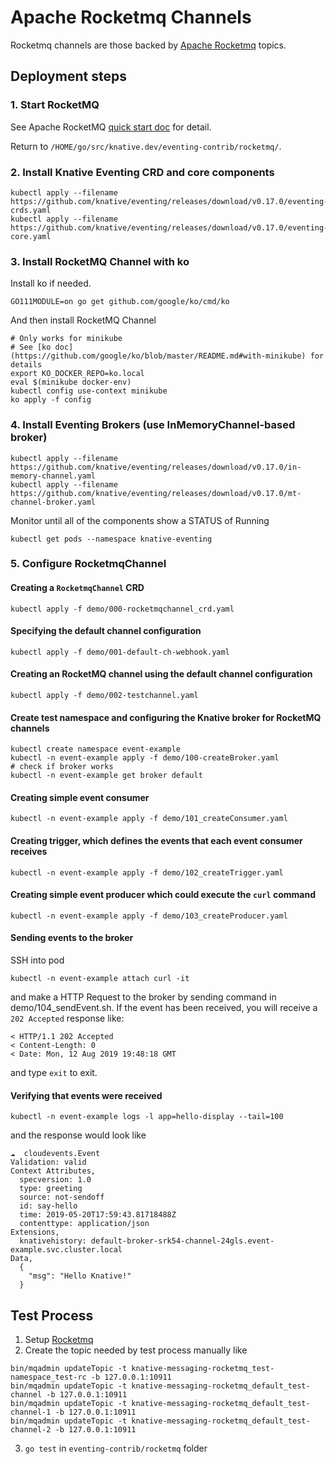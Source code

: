 # Apache Rocketmq Channels

Rocketmq channels are those backed by [Apache Rocketmq](https://rocketmq.apache.org/) topics.

## Deployment steps

### 1. Start RocketMQ
See Apache RocketMQ [quick start doc](https://rocketmq.apache.org/docs/quick-start/) for detail.

Return to `/HOME/go/src/knative.dev/eventing-contrib/rocketmq/`.

### 2. Install Knative Eventing CRD and core components
```shell
kubectl apply --filename https://github.com/knative/eventing/releases/download/v0.17.0/eventing-crds.yaml
kubectl apply --filename https://github.com/knative/eventing/releases/download/v0.17.0/eventing-core.yaml
```

### 3. Install RocketMQ Channel with ko
Install ko if needed.
```shell
GO111MODULE=on go get github.com/google/ko/cmd/ko
```

And then install RocketMQ Channel
```shell
# Only works for minikube
# See [ko doc](https://github.com/google/ko/blob/master/README.md#with-minikube) for details
export KO_DOCKER_REPO=ko.local
eval $(minikube docker-env)
kubectl config use-context minikube
ko apply -f config
```

### 4. Install Eventing Brokers (use InMemoryChannel-based broker)
```shell
kubectl apply --filename https://github.com/knative/eventing/releases/download/v0.17.0/in-memory-channel.yaml
kubectl apply --filename https://github.com/knative/eventing/releases/download/v0.17.0/mt-channel-broker.yaml
```
Monitor until all of the components show a STATUS of Running
```shell
kubectl get pods --namespace knative-eventing
```

### 5. Configure RocketmqChannel
#### Creating a `RocketmqChannel` CRD
```shell
kubectl apply -f demo/000-rocketmqchannel_crd.yaml
```
#### Specifying the default channel configuration
```shell
kubectl apply -f demo/001-default-ch-webhook.yaml
```
#### Creating an RocketMQ channel using the default channel configuration
```shell
kubectl apply -f demo/002-testchannel.yaml
```
#### Create test namespace and configuring the Knative broker for RocketMQ channels
```shell
kubectl create namespace event-example
kubectl -n event-example apply -f demo/100-createBroker.yaml
# check if broker works
kubectl -n event-example get broker default
```
#### Creating simple event consumer
```shell
kubectl -n event-example apply -f demo/101_createConsumer.yaml
```
#### Creating trigger, which defines the events that each event consumer receives
```shell
kubectl -n event-example apply -f demo/102_createTrigger.yaml
```
#### Creating simple event producer which could execute the `curl` command
```shell
kubectl -n event-example apply -f demo/103_createProducer.yaml
```
#### Sending events to the broker
SSH into pod
```shell
kubectl -n event-example attach curl -it
```
and make a HTTP Request to the broker by sending command in demo/104_sendEvent.sh.
If the event has been received, you will receive a `202 Accepted` response like:
```shell
< HTTP/1.1 202 Accepted
< Content-Length: 0
< Date: Mon, 12 Aug 2019 19:48:18 GMT
```
and type `exit` to exit.
#### Verifying that events were received
```shell
kubectl -n event-example logs -l app=hello-display --tail=100
```
and the response would look like
```shell
☁️  cloudevents.Event
Validation: valid
Context Attributes,
  specversion: 1.0
  type: greeting
  source: not-sendoff
  id: say-hello
  time: 2019-05-20T17:59:43.81718488Z
  contenttype: application/json
Extensions,
  knativehistory: default-broker-srk54-channel-24gls.event-example.svc.cluster.local
Data,
  {
    "msg": "Hello Knative!"
  }
```



## Test Process

1. Setup [Rocketmq](https://rocketmq.apache.org/docs/quick-start/)
2. Create the topic needed by test process manually like

```shell
bin/mqadmin updateTopic -t knative-messaging-rocketmq_test-namespace_test-rc -b 127.0.0.1:10911
bin/mqadmin updateTopic -t knative-messaging-rocketmq_default_test-channel -b 127.0.0.1:10911
bin/mqadmin updateTopic -t knative-messaging-rocketmq_default_test-channel-1 -b 127.0.0.1:10911
bin/mqadmin updateTopic -t knative-messaging-rocketmq_default_test-channel-2 -b 127.0.0.1:10911
```

3. `go test` in `eventing-contrib/rocketmq` folder
